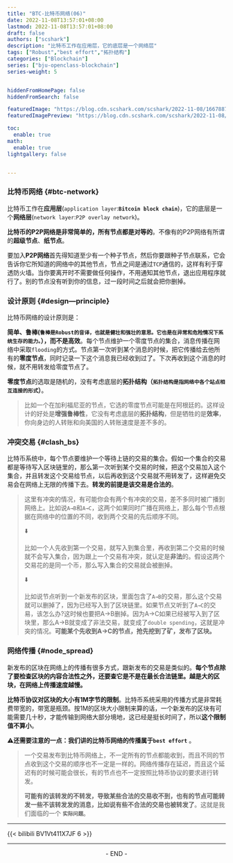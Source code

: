 ```yaml
---
title: "BTC-比特币网络(06)"
date: 2022-11-08T13:57:01+08:00
lastmod: 2022-11-08T13:57:01+08:00
draft: false
authors: ["scshark"]
description: "比特币工作在应用层，它的底层是一个网络层"
tags: ["Robust","best effort","拓扑结构"]
categories: ["Blockchain"]
series: ["bju-openclass-blockchain"]
series-weight: 5


hiddenFromHomePage: false
hiddenFromSearch: false

featuredImage: "https://blog.cdn.scshark.com/scshark/2022-11-08/16678875428082.jpg"
featuredImagePreview: "https://blog.cdn.scshark.com/scshark/2022-11-08/16678875428082.jpg"

toc:
  enable: true
math:
  enable: true
lightgallery: false


---
```



<!--more-->


### 比特币网络 {#btc-network}

比特币工作在**应用层**(`application layer`:**`Bitcoin block chain`**)，它的底层是一个**网络层**(`network layer`:`P2P overlay network`)。

**比特币的P2P网络是非常简单的，所有节点都是对等的**。不像有的P2P网络有所谓的**超级节点**、**纸节点**。


要加入**P2P网络**首先得知道至少有一个种子节点，然后你要跟种子节点联系，它会告诉你它所知道的网络中的其他节点，节点之间是通过`TCP`通信的，这样有利于穿透防火墙。当你要离开时不需要做任何操作，不用通知其他节点，退出应用程序就行了。别的节点没有听到你的信息，过一段时间之后就会把你删掉。

### 设计原则 {#design—principle}

比特币网络的设计原则是：

**简单、鲁棒(`鲁棒是Robust的音译，也就是健壮和强壮的意思。它也是在异常和危险情况下系统生存的能力。`），而不是高效**。每个节点维护一个零度节点的集合，消息传播在网络中采取`flooding`的方式。节点第一次听到某个消息的时候，把它传播给去他所有的**零度节点**，同时记录一下这个消息我已经收到过了。下次再收到这个消息的时候，就不用转发给零度节点了。

**零度节点**的选取是随机的，没有考虑底层的**拓扑结构（`拓扑结构是指网络中各个站点相互连接的形式`）**。

> 比如一个在加利福尼亚的节点，它选的零度节点可能是在阿根廷的。这样设计的好处是**增强鲁棒性**，它没有考虑底层的**拓扑结构**，但是牺牲的是**效率**，你向身边的人转账和向美国的人转账速度是差不多的。


### 冲突交易 {#clash_bs}
比特币系统中，每个节点要维护一个等待上链的交易的集合。假如一个集合的交易都是等待写入区块链里的，那么第一次听到某个交易的时候，把这个交易加入这个集合，并且转发这个交易给节点，以后再收到这个交易就不用转发了，这样避免交易会在网络上无限的传播下去。**转发的前提是该交易是合法的**。


> 这里有冲突的情况，有可能你会有两个有冲突的交易，差不多同时被广播到网络上。比如说`A→B`和`A→C`，这两个如果同时广播在网络上，那么每个节点根据在网络中的位置的不同，收到两个交易的先后顺序不同。
> 
> ⬇️
> 
> 比如一个人先收到第一个交易，就写入到集合里，再收到第二个交易的时候就不会写入集合，因为跟上一个交易有冲突，就认定是**非法**的。假设这两个交易花的是同一个币，那么写入集合的交易就会被删掉。
> 
> ⬇️
> 
> 比如说节点听到一个新发布的区块，里面包含了`A→B`的交易，那么这个交易就可以删掉了，因为已经写入到了区块链里。如果节点又听到了`A→C`的交易，该怎么办?这时候也要把A→B删掉。因为A→C如果已经被写入到了区块里，那么A→B就变成了非法交易，就变成了`double spending`，这就是冲突的情况。**可能某个先收到A→C的节点，抢先挖到了矿，发布了区块。**

### 网络传播 {#node_spread}

新发布的区块在网络上的传播有很多方式，跟新发布的交易是类似的。**每个节点除了要检查区块的内容合法性之外，还要查它是不是在最长合法链里。越是大的区块，在网络上传播速度越慢。**

**比特币协议对区块的大小有1M字节的限制**。比特币系统采用的传播方式是非常耗费带宽的，带宽是瓶颈。按1M的区块大小限制来算的话，一个新发布的区块有可能需要几十秒，才能传输到网络大部分境地，这已经是挺长时间了，所以**这个限制值不算小**。

⚠️**还需要注意的一点：我们讲的比特币网络的传播属于`best effort`** 。
> 一个交易发布到比特币网络上，不一定所有的节点都能收到，而且不同的节点收到这个交易的顺序也不一定是一样的。网络传播存在延迟，而且这个延迟有的时候可能会很长，有的节点也不一定按照比特币协议的要求进行转发。
> 
> **可能有的该转发的不转发，导致某些合法的交易收不到，也有的节点可能转发一些不该转发发的消息，比如说有些不合法的交易也被转发了**。这就是我们面临的一个 **`实际问题`**。




---


{{< bilibili BV1Vt411X7JF 6 >}}

---
<center > - END - </center>






